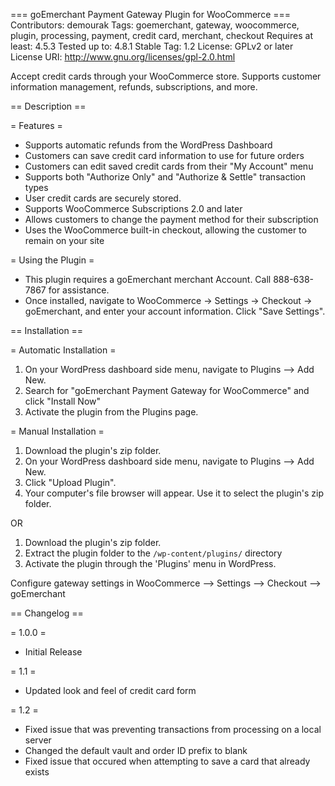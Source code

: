 === goEmerchant Payment Gateway Plugin for WooCommerce === 
Contributors: demourak
Tags: goemerchant, gateway, woocommerce, plugin, processing, payment, credit card, merchant, checkout
Requires at least: 4.5.3
Tested up to: 4.8.1
Stable Tag: 1.2
License: GPLv2 or later
License URI: http://www.gnu.org/licenses/gpl-2.0.html

Accept credit cards through your WooCommerce store. Supports customer information management, refunds, subscriptions, and more.

== Description ==

= Features = 

* Supports automatic refunds from the WordPress Dashboard
* Customers can save credit card information to use for future orders
* Customers can edit saved credit cards from their "My Account" menu
* Supports both "Authorize Only" and "Authorize & Settle" transaction types
* User credit cards are securely stored.
* Supports WooCommerce Subscriptions 2.0 and later 
* Allows customers to change the payment method for their subscription
* Uses the WooCommerce built-in checkout, allowing the customer to remain on your site

= Using the Plugin =

* This plugin requires a goEmerchant merchant Account. Call 888-638-7867 for assistance.
* Once installed, navigate to WooCommerce -> Settings -> Checkout -> goEmerchant, and enter your account information. Click "Save Settings".

== Installation ==

= Automatic Installation =

1. On your WordPress dashboard side menu, navigate to Plugins --> Add New.
2. Search for "goEmerchant Payment Gateway for WooCommerce" and click "Install Now"
3. Activate the plugin from the Plugins page.

= Manual Installation = 

1. Download the plugin's zip folder. 
2. On your WordPress dashboard side menu, navigate to Plugins --> Add New.
3. Click "Upload Plugin".
4. Your computer's file browser will appear. Use it to select the plugin's zip folder.

OR

1. Download the plugin's zip folder. 
2. Extract the plugin folder to the `/wp-content/plugins/` directory
3. Activate the plugin through the 'Plugins' menu in WordPress.

Configure gateway settings in WooCommerce --> Settings --> Checkout --> goEmerchant

== Changelog ==

= 1.0.0 =

* Initial Release

= 1.1 =

* Updated look and feel of credit card form

= 1.2 =

* Fixed issue that was preventing transactions from processing on a local server
* Changed the default vault and order ID prefix to blank
* Fixed issue that occured when attempting to save a card that already exists
